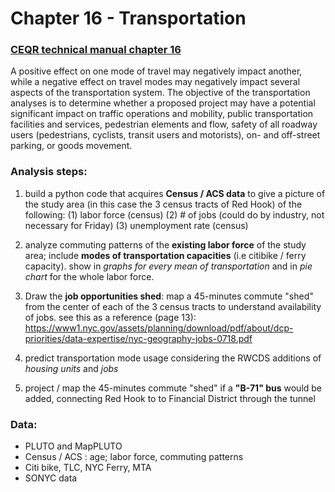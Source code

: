 # Chapter 16 - Transportation
### [CEQR technical manual chapter 16](https://www1.nyc.gov/assets/oec/technical-manual/16_Transportation_2014.pdf)
A positive effect on one mode of travel may
negatively impact another, while a negative effect on travel modes may negatively impact several aspects of the transportation
system. The objective of the transportation analyses is to determine whether a proposed project may have a
potential significant impact on traffic operations and mobility, public transportation facilities and services, pedestrian
elements and flow, safety of all roadway users (pedestrians, cyclists, transit users and motorists), on- and off-street
parking, or goods movement. 

### Analysis steps:
1. build a python code that acquires **Census / ACS data** to give a picture of the study area (in this case the 3 census tracts of Red Hook) of the following: (1) labor force (census) (2) # of jobs (could do by industry, not necessary for Friday) (3) unemployment rate (census)

2. analyze commuting patterns of the **existing labor force** of the study area; include **modes of transportation capacities** (i.e citibike / ferry capacity). show in *graphs for every mean of transportation* and in *pie chart* for the whole labor force.

3. Draw the **job opportunities shed**: map a 45-minutes commute "shed" from the center of each of the 3 census tracts to understand availability of jobs. see this as a reference (page 13):
https://www1.nyc.gov/assets/planning/download/pdf/about/dcp-priorities/data-expertise/nyc-geography-jobs-0718.pdf

4. predict transportation mode usage considering the RWCDS additions of *housing units* and *jobs*

5. project / map the 45-minutes commute "shed"  if a **"B-71" bus** would be added, connecting Red Hook to to Financial District through the tunnel


### Data:
- PLUTO and MapPLUTO
- Census / ACS : age; labor force, commuting patterns
- Citi bike, TLC, NYC Ferry, MTA
- SONYC data

